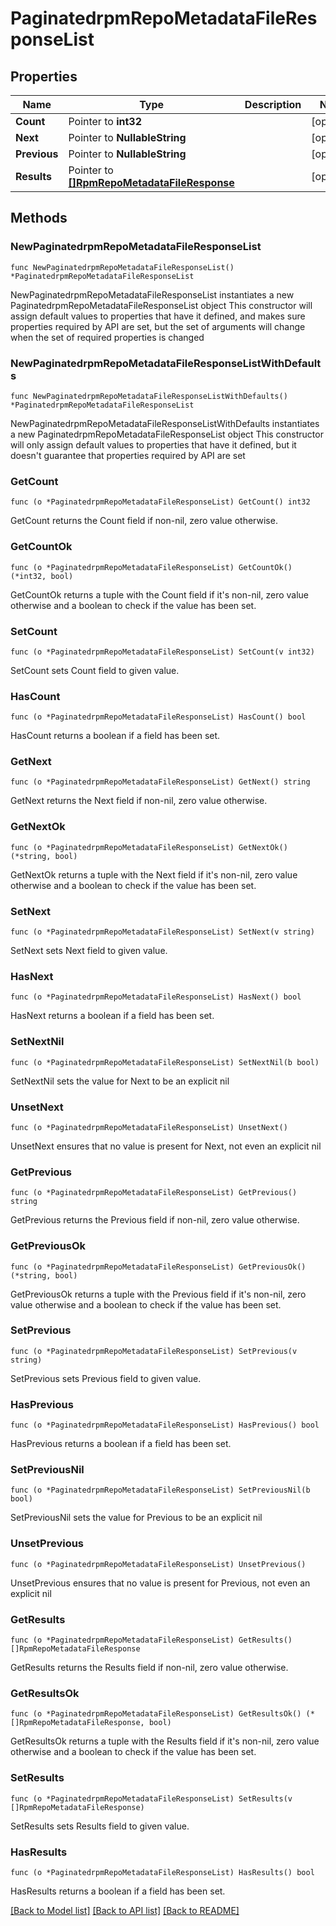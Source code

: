 # PaginatedrpmRepoMetadataFileResponseList

## Properties

Name | Type | Description | Notes
------------ | ------------- | ------------- | -------------
**Count** | Pointer to **int32** |  | [optional] 
**Next** | Pointer to **NullableString** |  | [optional] 
**Previous** | Pointer to **NullableString** |  | [optional] 
**Results** | Pointer to [**[]RpmRepoMetadataFileResponse**](RpmRepoMetadataFileResponse.md) |  | [optional] 

## Methods

### NewPaginatedrpmRepoMetadataFileResponseList

`func NewPaginatedrpmRepoMetadataFileResponseList() *PaginatedrpmRepoMetadataFileResponseList`

NewPaginatedrpmRepoMetadataFileResponseList instantiates a new PaginatedrpmRepoMetadataFileResponseList object
This constructor will assign default values to properties that have it defined,
and makes sure properties required by API are set, but the set of arguments
will change when the set of required properties is changed

### NewPaginatedrpmRepoMetadataFileResponseListWithDefaults

`func NewPaginatedrpmRepoMetadataFileResponseListWithDefaults() *PaginatedrpmRepoMetadataFileResponseList`

NewPaginatedrpmRepoMetadataFileResponseListWithDefaults instantiates a new PaginatedrpmRepoMetadataFileResponseList object
This constructor will only assign default values to properties that have it defined,
but it doesn't guarantee that properties required by API are set

### GetCount

`func (o *PaginatedrpmRepoMetadataFileResponseList) GetCount() int32`

GetCount returns the Count field if non-nil, zero value otherwise.

### GetCountOk

`func (o *PaginatedrpmRepoMetadataFileResponseList) GetCountOk() (*int32, bool)`

GetCountOk returns a tuple with the Count field if it's non-nil, zero value otherwise
and a boolean to check if the value has been set.

### SetCount

`func (o *PaginatedrpmRepoMetadataFileResponseList) SetCount(v int32)`

SetCount sets Count field to given value.

### HasCount

`func (o *PaginatedrpmRepoMetadataFileResponseList) HasCount() bool`

HasCount returns a boolean if a field has been set.

### GetNext

`func (o *PaginatedrpmRepoMetadataFileResponseList) GetNext() string`

GetNext returns the Next field if non-nil, zero value otherwise.

### GetNextOk

`func (o *PaginatedrpmRepoMetadataFileResponseList) GetNextOk() (*string, bool)`

GetNextOk returns a tuple with the Next field if it's non-nil, zero value otherwise
and a boolean to check if the value has been set.

### SetNext

`func (o *PaginatedrpmRepoMetadataFileResponseList) SetNext(v string)`

SetNext sets Next field to given value.

### HasNext

`func (o *PaginatedrpmRepoMetadataFileResponseList) HasNext() bool`

HasNext returns a boolean if a field has been set.

### SetNextNil

`func (o *PaginatedrpmRepoMetadataFileResponseList) SetNextNil(b bool)`

 SetNextNil sets the value for Next to be an explicit nil

### UnsetNext
`func (o *PaginatedrpmRepoMetadataFileResponseList) UnsetNext()`

UnsetNext ensures that no value is present for Next, not even an explicit nil
### GetPrevious

`func (o *PaginatedrpmRepoMetadataFileResponseList) GetPrevious() string`

GetPrevious returns the Previous field if non-nil, zero value otherwise.

### GetPreviousOk

`func (o *PaginatedrpmRepoMetadataFileResponseList) GetPreviousOk() (*string, bool)`

GetPreviousOk returns a tuple with the Previous field if it's non-nil, zero value otherwise
and a boolean to check if the value has been set.

### SetPrevious

`func (o *PaginatedrpmRepoMetadataFileResponseList) SetPrevious(v string)`

SetPrevious sets Previous field to given value.

### HasPrevious

`func (o *PaginatedrpmRepoMetadataFileResponseList) HasPrevious() bool`

HasPrevious returns a boolean if a field has been set.

### SetPreviousNil

`func (o *PaginatedrpmRepoMetadataFileResponseList) SetPreviousNil(b bool)`

 SetPreviousNil sets the value for Previous to be an explicit nil

### UnsetPrevious
`func (o *PaginatedrpmRepoMetadataFileResponseList) UnsetPrevious()`

UnsetPrevious ensures that no value is present for Previous, not even an explicit nil
### GetResults

`func (o *PaginatedrpmRepoMetadataFileResponseList) GetResults() []RpmRepoMetadataFileResponse`

GetResults returns the Results field if non-nil, zero value otherwise.

### GetResultsOk

`func (o *PaginatedrpmRepoMetadataFileResponseList) GetResultsOk() (*[]RpmRepoMetadataFileResponse, bool)`

GetResultsOk returns a tuple with the Results field if it's non-nil, zero value otherwise
and a boolean to check if the value has been set.

### SetResults

`func (o *PaginatedrpmRepoMetadataFileResponseList) SetResults(v []RpmRepoMetadataFileResponse)`

SetResults sets Results field to given value.

### HasResults

`func (o *PaginatedrpmRepoMetadataFileResponseList) HasResults() bool`

HasResults returns a boolean if a field has been set.


[[Back to Model list]](../README.md#documentation-for-models) [[Back to API list]](../README.md#documentation-for-api-endpoints) [[Back to README]](../README.md)


